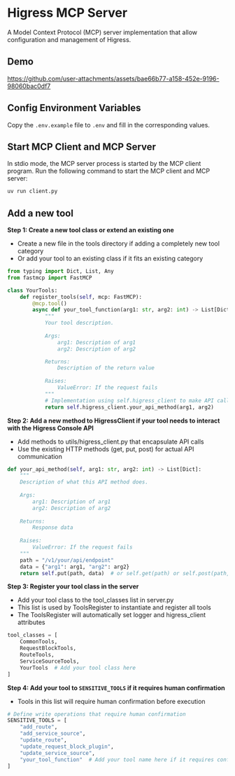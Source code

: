 # Higress MCP Server

A Model Context Protocol (MCP) server implementation that allow configuration and management of Higress.

## Demo


https://github.com/user-attachments/assets/bae66b77-a158-452e-9196-98060bac0df7


## Config Environment Variables

Copy the `.env.example` file to `.env` and fill in the corresponding values.

## Start MCP Client and MCP Server

In stdio mode, the MCP server process is started by the MCP client program. Run the following command to start the MCP client and MCP server:

```python
uv run client.py
```

## Add a new tool

**Step 1: Create a new tool class or extend an existing one**

- Create a new file in the tools directory if adding a completely new tool category
- Or add your tool to an existing class if it fits an existing category

```python
from typing import Dict, List, Any
from fastmcp import FastMCP

class YourTools:
    def register_tools(self, mcp: FastMCP):
        @mcp.tool()
        async def your_tool_function(arg1: str, arg2: int) -> List[Dict]:
            """
            Your tool description.
            
            Args:
                arg1: Description of arg1
                arg2: Description of arg2

            Returns:
                Description of the return value
            
            Raises:
                ValueError: If the request fails
            """
            # Implementation using self.higress_client to make API calls
            return self.higress_client.your_api_method(arg1, arg2)
```


**Step 2: Add a new method to HigressClient if your tool needs to interact with the Higress Console API**

- Add methods to utils/higress_client.py that encapsulate API calls
- Use the existing HTTP methods (get, put, post) for actual API communication


```python
def your_api_method(self, arg1: str, arg2: int) -> List[Dict]:
    """
    Description of what this API method does.
    
    Args:
        arg1: Description of arg1
        arg2: Description of arg2
        
    Returns:
        Response data
        
    Raises:
        ValueError: If the request fails
    """
    path = "/v1/your/api/endpoint"
    data = {"arg1": arg1, "arg2": arg2}
    return self.put(path, data)  # or self.get(path) or self.post(path, data)
```

**Step 3: Register your tool class in the server**

- Add your tool class to the tool_classes list in server.py
- This list is used by ToolsRegister to instantiate and register all tools
- The ToolsRegister will automatically set logger and higress_client attributes

```python
tool_classes = [
    CommonTools,
    RequestBlockTools,
    RouteTools,
    ServiceSourceTools,
    YourTools  # Add your tool class here
]
```

**Step 4: Add your tool to `SENSITIVE_TOOLS` if it requires human confirmation**

- Tools in this list will require human confirmation before execution

```python
# Define write operations that require human confirmation
SENSITIVE_TOOLS = [
    "add_route", 
    "add_service_source",
    "update_route",
    "update_request_block_plugin", 
    "update_service_source",
    "your_tool_function"  # Add your tool name here if it requires confirmation
]
```
